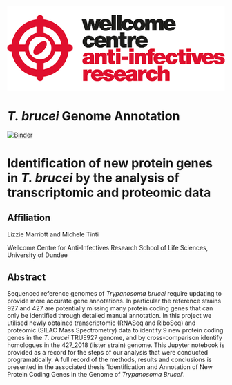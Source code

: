 
![title](https://github.com/mtinti/TriTrypML_code/blob/master/static/ANTI-INFECTIVES-RGB_200pc.png)
# *T. brucei* Genome Annotation

[![Binder](https://mybinder.org/badge_logo.svg)](https://mybinder.org/v2/gh/e-marriott/honours_project/HEAD?filepath=project_notebook.ipynb)


# Identification of new protein genes in *T. brucei* by the analysis of transcriptomic and proteomic data
## Affiliation
Lizzie Marriott and Michele Tinti

 Wellcome Centre for Anti-Infectives Research
School of Life Sciences, University of Dundee

## Abstract

Sequenced reference genomes of _Trypanosoma brucei_ require updating to provide more accurate gene annotations. 
In particular the reference strains 927 and 427 are potentially missing many protein coding genes that can only be identified through detailed manual annotation. 
In this project we utilised newly obtained transcriptomic (RNASeq and RiboSeq) and proteomic (SILAC Mass Spectrometry) data to identify 9 new protein coding genes in the *T. brucei* TRUE927 genome,
 and by cross-comparison identify homologues in the 427_2018 (lister strain) genome.
This Jupyter notebook is provided as a record for the steps of our analysis that were conducted programatically.
 A full record of the methods, results and conclusions is presented in the associated thesis 'Identification and Annotation of New Protein Coding Genes in the Genome of *Trypanosoma Brucei*'.



